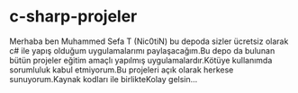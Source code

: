 # c-sharp-projeler
Merhaba ben Muhammed Sefa T (Nic0tiN) bu depoda sizler ücretsiz olarak c# ile yapış olduğum uygulamalarımı paylaşacağım.Bu depo da bulunan bütün projeler eğitim amaçlı yapılmış uygulamalardır.Kötüye kullanımda sorumluluk kabul etmiyorum.Bu projeleri açık olarak herkese sunuyorum.Kaynak kodları ile birlikteKolay gelsin...
